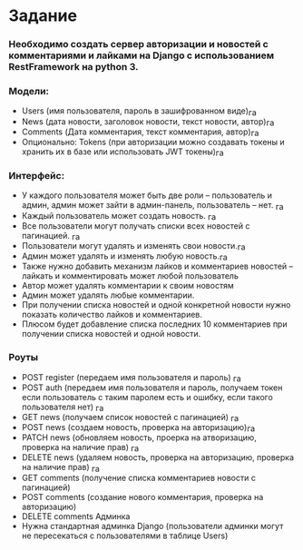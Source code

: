 # Задание
### Необходимо создать сервер авторизации и новостей с комментариями и лайками на Django с использованием RestFramework на python 3.
### Модели:
 - Users (имя пользователя, пароль в зашифрованном виде)<img src="https://cdn-icons-png.flaticon.com/512/14090/14090371.png" alt="галочка" width="16" style="vertical-align: middle;">
 - News (дата новости, заголовок новости, текст новости, автор)<img src="https://cdn-icons-png.flaticon.com/512/14090/14090371.png" alt="галочка" width="16" style="vertical-align: middle;">
 - Comments (Дата комментария, текст комментария, автор)<img src="https://cdn-icons-png.flaticon.com/512/14090/14090371.png" alt="галочка" width="16" style="vertical-align: middle;">
 - Опционально: Tokens (при авторизации можно создавать токены и хранить их в базе или использовать JWT токены)<img src="https://cdn-icons-png.flaticon.com/512/14090/14090371.png" alt="галочка" width="16" style="vertical-align: middle;">
   
### Интерфейс:
 - У каждого пользователя может быть две роли – пользователь и админ, админ может зайти в админ-панель, пользователь – нет. <img src="https://cdn-icons-png.flaticon.com/512/14090/14090371.png" alt="галочка" width="16" style="vertical-align: middle;">
 - Каждый пользователь может создать новость. <img src="https://cdn-icons-png.flaticon.com/512/14090/14090371.png" alt="галочка" width="16" style="vertical-align: middle;">
 - Все пользователи могут получать списки всех новостей с пагинацией. <img src="https://cdn-icons-png.flaticon.com/512/14090/14090371.png" alt="галочка" width="16" style="vertical-align: middle;">
 - Пользователи могут удалять и изменять свои новости.<img src="https://cdn-icons-png.flaticon.com/512/14090/14090371.png" alt="галочка" width="16" style="vertical-align: middle;">
 - Админ может удалять и изменять любую новость.<img src="https://cdn-icons-png.flaticon.com/512/14090/14090371.png" alt="галочка" width="16" style="vertical-align: middle;">
 - Также нужно добавить механизм лайков и комментариев новостей – лайкать и комментировать может любой пользователь
 - Автор может удалять комментарии к своим новостям
 - Админ может удалять любые комментарии.
 - При получении списка новостей и одной конкретной новости нужно показать количество лайков и комментариев.
 - Плюсом будет добавление списка последних 10 комментариев при получении списка новостей и одной новости.

### Роуты
 - POST register (передаем имя пользователя и пароль) <img src="https://cdn-icons-png.flaticon.com/512/14090/14090371.png" alt="галочка" width="16" style="vertical-align: middle;">
 - POST auth (передаем имя пользователя и пароль, получаем токен если пользователь с таким паролем есть и ошибку, если такого пользователя нет) <img src="https://cdn-icons-png.flaticon.com/512/14090/14090371.png" alt="галочка" width="16" style="vertical-align: middle;">
 - GET news (получаем список новостей с пагинацией) <img src="https://cdn-icons-png.flaticon.com/512/14090/14090371.png" alt="галочка" width="16" style="vertical-align: middle;">
 - POST news (создаем новость, проверка на авторизацию)<img src="https://cdn-icons-png.flaticon.com/512/14090/14090371.png" alt="галочка" width="16" style="vertical-align: middle;">
 - PATCH news (обновляем новость, проерка на атворизацию, проверка на наличие прав) <img src="https://cdn-icons-png.flaticon.com/512/14090/14090371.png" alt="галочка" width="16" style="vertical-align: middle;">
 - DELETE news (удаляем новость, проверка на авторизацию, проверка на наличие прав) <img src="https://cdn-icons-png.flaticon.com/512/14090/14090371.png" alt="галочка" width="16" style="vertical-align: middle;">
 - GET comments (получение списка комментариев новости с пагинацией)
 - POST comments (создание нового комментария, проверка на авторизацию)
 - DELETE comments   Админка
 - Нужна стандартная админка Django (пользователи админки могут не пересекаться с пользователями в таблице Users)
